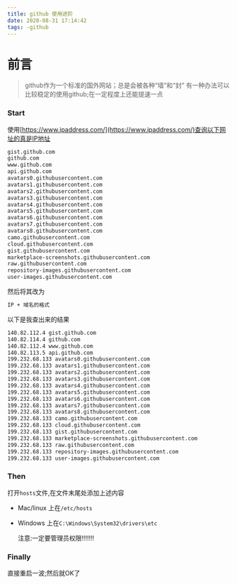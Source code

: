 ```yaml
---
title: github 使用进阶
date: 2020-08-31 17:14:42
tags: -github
---
```


# 前言

> github作为一个标准的国外网站；总是会被各种“墙”和“封”
> 有一种办法可以比较稳定的使用github;在一定程度上还能提速一点

### Start

使用[https://www.ipaddress.com/](https://www.ipaddress.com/)查询以下网址的真是IP地址

```txt
gist.github.com
github.com
www.github.com
api.github.com
avatars0.githubusercontent.com
avatars1.githubusercontent.com
avatars2.githubusercontent.com
avatars3.githubusercontent.com
avatars4.githubusercontent.com
avatars5.githubusercontent.com
avatars6.githubusercontent.com
avatars7.githubusercontent.com
avatars8.githubusercontent.com
camo.githubusercontent.com
cloud.githubusercontent.com
gist.githubusercontent.com
marketplace-screenshots.githubusercontent.com
raw.githubusercontent.com
repository-images.githubusercontent.com
user-images.githubusercontent.com
```

然后将其改为

```txt
IP + 域名的格式
```

以下是我查出来的结果

```txt
140.82.112.4 gist.github.com
140.82.114.4 github.com
140.82.112.4 www.github.com
140.82.113.5 api.github.com
199.232.68.133 avatars0.githubusercontent.com
199.232.68.133 avatars1.githubusercontent.com
199.232.68.133 avatars2.githubusercontent.com
199.232.68.133 avatars3.githubusercontent.com
199.232.68.133 avatars4.githubusercontent.com
199.232.68.133 avatars5.githubusercontent.com
199.232.68.133 avatars6.githubusercontent.com
199.232.68.133 avatars7.githubusercontent.com
199.232.68.133 avatars8.githubusercontent.com
199.232.68.133 camo.githubusercontent.com
199.232.68.133 cloud.githubusercontent.com
199.232.68.133 gist.githubusercontent.com
199.232.68.133 marketplace-screenshots.githubusercontent.com
199.232.68.133 raw.githubusercontent.com
199.232.68.133 repository-images.githubusercontent.com
199.232.68.133 user-images.githubusercontent.com
```

### Then

打开`hosts`文件,在文件末尾处添加上述内容

* Mac/linux 上在`/etc/hosts`
* Windows 上在`C:\Windows\System32\drivers\etc`

    注意:一定要管理员权限!!!!!!!

### Finally

直接重启一波;然后就OK了